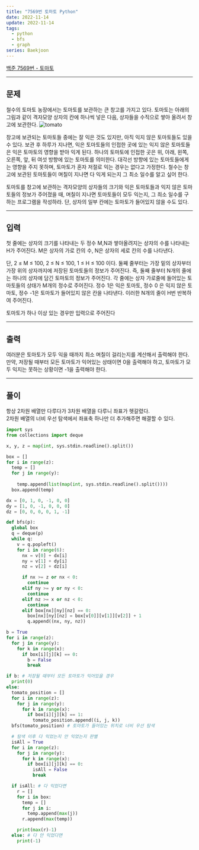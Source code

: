 ```yaml
---
title: "7569번 토마토 Python"
date: 2022-11-14
update: 2022-11-14
tags:
  - python
  - bfs
  - graph
series: Baekjoon
---
```


[백준 7569번 - 토마토](https://www.acmicpc.net/problem/7569)

---
## 문제
철수의 토마토 농장에서는 토마토를 보관하는 큰 창고를 가지고 있다. 토마토는 아래의 그림과 같이 격자모양 상자의 칸에 하나씩 넣은 다음, 상자들을 수직으로 쌓아 올려서 창고에 보관한다.
![tomato](https://upload.acmicpc.net/c3f3343d-c291-40a9-9fe3-59f792a8cae9/-/preview/)  

창고에 보관되는 토마토들 중에는 잘 익은 것도 있지만, 아직 익지 않은 토마토들도 있을 수 있다. 보관 후 하루가 지나면, 익은 토마토들의 인접한 곳에 있는 익지 않은 토마토들은 익은 토마토의 영향을 받아 익게 된다. 하나의 토마토에 인접한 곳은 위, 아래, 왼쪽, 오른쪽, 앞, 뒤 여섯 방향에 있는 토마토를 의미한다. 대각선 방향에 있는 토마토들에게는 영향을 주지 못하며, 토마토가 혼자 저절로 익는 경우는 없다고 가정한다. 철수는 창고에 보관된 토마토들이 며칠이 지나면 다 익게 되는지 그 최소 일수를 알고 싶어 한다.

토마토를 창고에 보관하는 격자모양의 상자들의 크기와 익은 토마토들과 익지 않은 토마토들의 정보가 주어졌을 때, 며칠이 지나면 토마토들이 모두 익는지, 그 최소 일수를 구하는 프로그램을 작성하라. 단, 상자의 일부 칸에는 토마토가 들어있지 않을 수도 있다.

---
## 입력
첫 줄에는 상자의 크기를 나타내는 두 정수 M,N과 쌓아올려지는 상자의 수를 나타내는 H가 주어진다. M은 상자의 가로 칸의 수, N은 상자의 세로 칸의 수를 나타낸다. 
  
단, 2 ≤ M ≤ 100, 2 ≤ N ≤ 100, 1 ≤ H ≤ 100 이다. 둘째 줄부터는 가장 밑의 상자부터 가장 위의 상자까지에 저장된 토마토들의 정보가 주어진다. 즉, 둘째 줄부터 N개의 줄에는 하나의 상자에 담긴 토마토의 정보가 주어진다. 각 줄에는 상자 가로줄에 들어있는 토마토들의 상태가 M개의 정수로 주어진다. 정수 1은 익은 토마토, 정수 0 은 익지 않은 토마토, 정수 -1은 토마토가 들어있지 않은 칸을 나타낸다. 이러한 N개의 줄이 H번 반복하여 주어진다.

토마토가 하나 이상 있는 경우만 입력으로 주어진다

---
## 출력
여러분은 토마토가 모두 익을 때까지 최소 며칠이 걸리는지를 계산해서 출력해야 한다. 만약, 저장될 때부터 모든 토마토가 익어있는 상태이면 0을 출력해야 하고, 토마토가 모두 익지는 못하는 상황이면 -1을 출력해야 한다.

---
## 풀이
항상 2차원 배열만 다루다가 3차원 배열을 다루니 좌표가 헷갈렸다.  
2차원 배열의 너비 우선 탐색에서 좌표축 하나만 더 추가해주면 해결할 수 있다.

```python
import sys 
from collections import deque

x, y, z = map(int, sys.stdin.readline().split())

box = []
for i in range(z):
  temp = []
  for j in range(y):
    
    temp.append(list(map(int, sys.stdin.readline().split())))
  box.append(temp)

dx = [0, 1, 0, -1, 0, 0]
dy = [1, 0, -1, 0, 0, 0]
dz = [0, 0, 0, 0, 1, -1]

def bfs(p):
  global box
  q = deque(p)
  while q:
    v = q.popleft()
    for i in range(6):
      nx = v[0] + dx[i]
      ny = v[1] + dy[i]
      nz = v[2] + dz[i]

      if nx >= z or nx < 0:
        continue
      elif ny >= y or ny < 0:
        continue
      elif nz >= x or nz < 0:
        continue
      elif box[nx][ny][nz] == 0:
        box[nx][ny][nz] = box[v[0]][v[1]][v[2]] + 1
        q.append((nx, ny, nz))

b = True
for i in range(z):
  for j in range(y):
    for k in range(x):
      if box[i][j][k] == 0:
        b = False
        break

if b: # 저장될 때부터 모든 토마토가 익어있을 경우
  print(0)
else:
  tomato_position = []
  for i in range(z):
    for j in range(y):
      for k in range(x):
        if box[i][j][k] == 1:
          tomato_position.append((i, j, k))
  bfs(tomato_position) # 토마토가 들어있는 위치로 너비 우선 탐색

  # 탐색 이후 다 익었는지 안 익었는지 판별
  isAll = True 
  for i in range(z):
    for j in range(y):
      for k in range(x):
        if box[i][j][k] == 0:
          isAll = False
          break

  if isAll: # 다 익었다면
    r = []
    for i in box:
      temp = []
      for j in i:
        temp.append(max(j))
      r.append(max(temp))

    print(max(r)-1)
  else: # 다 안 익었다면
    print(-1)   
```